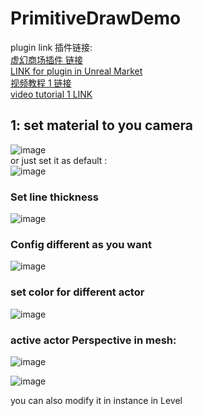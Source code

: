 # PrimitiveDrawDemo
plugin link 插件链接:   
[虚幻商场插件 链接]()  
[LINK for plugin in Unreal Market]()  
[视频教程 1 链接]()  
[video tutorial 1 LINK]()  

## 1: set material to you camera    
![image](https://github.com/WanWanHa/MarketPlaceDemo/assets/8192020/bb43b90f-6c2b-4d59-82ea-5f4e4bdb264f)   
or just set it as default :     
![image](https://github.com/WanWanHa/MarketPlaceDemo/assets/8192020/ef17942d-e590-4b9a-a2c9-4b6c858c043c)    


### Set line thickness    
![image](https://github.com/WanWanHa/MarketPlaceDemo/assets/8192020/cb8a8e63-510d-4a0e-8294-5b42eb311e96)   

### Config different as you want   
![image](https://github.com/WanWanHa/MarketPlaceDemo/assets/8192020/4bda1367-d0df-4ee1-af6a-fb01ae5f3011)    



### set color for different actor    
![image](https://github.com/WanWanHa/MarketPlaceDemo/assets/8192020/39fc3d93-cd56-4a2e-a15f-4803d1186b16)    


###  active actor Perspective in mesh:    

![image](https://github.com/WanWanHa/MarketPlaceDemo/assets/8192020/514320f5-09b2-4651-a53a-bad614a742bd)    



![image](https://github.com/WanWanHa/MarketPlaceDemo/assets/8192020/0dfe1186-47f4-4380-a156-62e5940cbb2f)    

you can also modify it in instance in Level   


